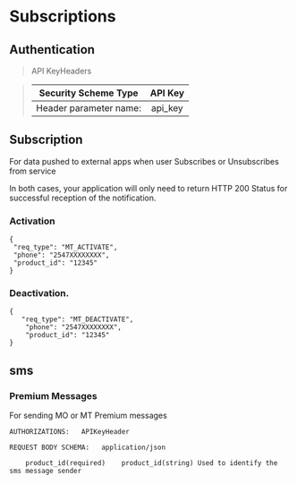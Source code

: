 # Subscriptions

## Authentication

> API KeyHeaders

>|Security Scheme Type |API Key 
>|:--------------:|:--------: 
>|Header parameter name: |api_key

## Subscription

For data pushed to external apps when user Subscribes or Unsubscribes from service  

In both cases, your application will only need to return HTTP 200 Status for successful reception of the notification.

### Activation  

    {  
     "req_type": "MT_ACTIVATE",  
     "phone": "2547XXXXXXXX",  
     "product_id": "12345"   
    }

### Deactivation.

    {  
       "req_type": "MT_DEACTIVATE",  
        "phone": "2547XXXXXXXX",  
        "product_id": "12345"  
    }  

## sms
 
### Premium Messages  

For sending MO or MT Premium messages

    AUTHORIZATIONS:   APIKeyHeader  
    
    REQUEST BODY SCHEMA:   application/json

        product_id(required)    product_id(string) Used to identify the sms message sender         


